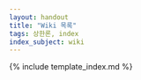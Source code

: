 ```yaml
---
layout: handout
title: "Wiki 목록"
tags: 상한론, index
index_subject: wiki
---
```


{% include template_index.md %}
